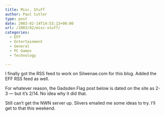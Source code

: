 ```yaml
---
title: Misc. Stuff
author: Paul Cutler
type: post
date: 2003-02-14T14:53:13+00:00
url: /2003/02/misc-stuff/
categories:
  - EFF
  - Entertainment
  - General
  - PC Games
  - Technology

---
```

I finally got the RSS feed to work on Silwenae.com for this blog. Added the EFF RSS feed as well.

For whatever reason, the Gadsden Flag post below is dated on the site as 2-3 &#8212; but it&#8217;s 2/14. No idea why it did that.

Still can&#8217;t get the NWN server up. Slivers emailed me some ideas to try. I&#8217;ll get to that this weekend.